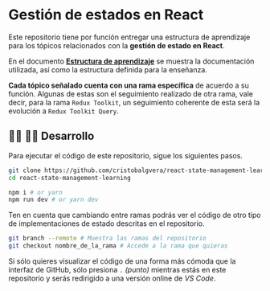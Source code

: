 # Gestión de estados en React

Este repositorio tiene por función entregar una estructura de aprendizaje para los tópicos relacionados con la **gestión de estado en React**.

En el documento **[Estructura de aprendizaje](./assets/learn-structure.md)** se muestra la documentación utilizada, así como la estructura definida para la enseñanza.

**Cada tópico señalado cuenta con una rama específica** de acuerdo a su función. Algunas de estas son el seguimiento realizado de otra rama, vale decir, para la rama `Redux Toolkit`, un seguimiento coherente de esta será la evolución a `Redux Toolkit Query`.

## :man_technologist: :woman_technologist: Desarrollo

Para ejecutar el código de este repositorio, sigue los siguientes pasos.

```bash
git clone https://github.com/cristobalgvera/react-state-management-learning.git
cd react-state-management-learning

npm i # or yarn
npm run dev # or yarn dev
```

Ten en cuenta que cambiando entre ramas podrás ver el código de otro tipo de implementaciones de estado descritas en el repositorio.

```bash
git branch --remote # Muestra las ramas del repositorio
git checkout nombre_de_la_rama # Accede a la rama que quieras
```

Si sólo quieres visualizar el código de una forma más cómoda que la interfaz de GitHub, sólo presiona `.` _(punto)_ mientras estás en este repositorio y serás redirigido a una versión online de _VS Code_.
